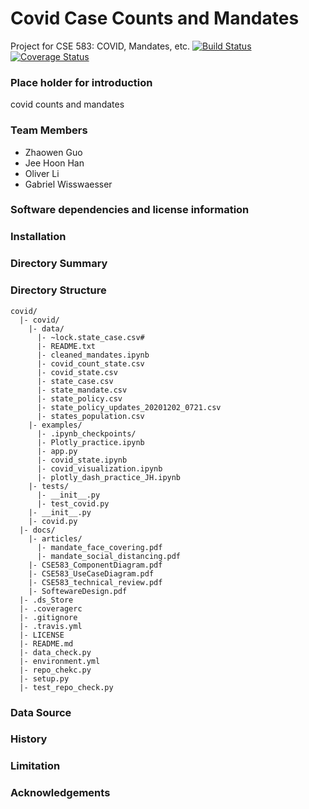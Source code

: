 # Covid Case Counts and Mandates
Project for CSE 583: COVID, Mandates, etc.
[![Build Status](https://travis-ci.com/gabewiss/covid.svg?branch=main)](https://travis-ci.com/gabewiss/covid)
[![Coverage Status](https://coveralls.io/repos/github/gabewiss/covid/badge.svg?branch=main)](https://coveralls.io/github/gabewiss/covid?branch=main)


### Place holder for introduction

covid counts and mandates

### Team Members

* Zhaowen Guo
* Jee Hoon Han
* Oliver Li
* Gabriel Wisswaesser

### Software dependencies and license information

### Installation

### Directory Summary

### Directory Structure
```
covid/
  |- covid/
    |- data/
      |- ~lock.state_case.csv#
      |- README.txt
      |- cleaned_mandates.ipynb
      |- covid_count_state.csv
      |- covid_state.csv
      |- state_case.csv
      |- state_mandate.csv
      |- state_policy.csv
      |- state_policy_updates_20201202_0721.csv
      |- states_population.csv
    |- examples/
      |- .ipynb_checkpoints/
      |- Plotly_practice.ipynb
      |- app.py
      |- covid_state.ipynb
      |- covid_visualization.ipynb
      |- plotly_dash_practice_JH.ipynb
    |- tests/
      |- __init__.py
      |- test_covid.py
    |- __init__.py
    |- covid.py
  |- docs/
    |- articles/
      |- mandate_face_covering.pdf
      |- mandate_social_distancing.pdf
    |- CSE583_ComponentDiagram.pdf
    |- CSE583_UseCaseDiagram.pdf
    |- CSE583_technical_review.pdf
    |- SoftewareDesign.pdf
  |- .ds_Store
  |- .coveragerc
  |- .gitignore
  |- .travis.yml
  |- LICENSE
  |- README.md
  |- data_check.py
  |- environment.yml
  |- repo_chekc.py
  |- setup.py
  |- test_repo_check.py
```

### Data Source

### History

### Limitation

### Acknowledgements
